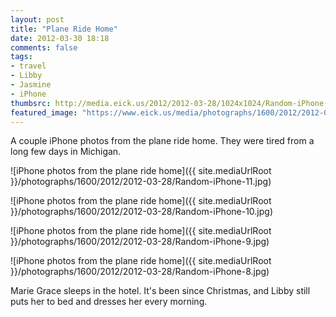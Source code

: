 ```yaml
---
layout: post
title: "Plane Ride Home"
date: 2012-03-30 18:18
comments: false
tags: 
- travel
- Libby
- Jasmine
- iPhone
thumbsrc: http://media.eick.us/2012/2012-03-28/1024x1024/Random-iPhone-11.jpg 
featured_image: "https://www.eick.us/media/photographs/1600/2012/2012-03-28/Random-iPhone-11.jpg"
---
```

A couple iPhone photos from the plane ride home.  They were tired from a long few days in Michigan.



![iPhone photos from the plane ride home]({{ site.mediaUrlRoot }}/photographs/1600/2012/2012-03-28/Random-iPhone-11.jpg)
  




![iPhone photos from the plane ride home]({{ site.mediaUrlRoot }}/photographs/1600/2012/2012-03-28/Random-iPhone-10.jpg)
  




![iPhone photos from the plane ride home]({{ site.mediaUrlRoot }}/photographs/1600/2012/2012-03-28/Random-iPhone-9.jpg)
  




![iPhone photos from the plane ride home]({{ site.mediaUrlRoot }}/photographs/1600/2012/2012-03-28/Random-iPhone-8.jpg)
  

Marie Grace sleeps in the hotel.  It's been since Christmas, and Libby still puts her to bed and dresses her every morning.